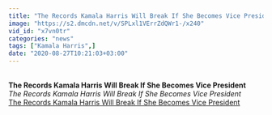 ```yaml
---
title: "The Records Kamala Harris Will Break If She Becomes Vice President"
image: "https://s2.dmcdn.net/v/SPLxl1VErrZdQWr1-/x240"
vid_id: "x7vn0tr"
categories: "news"
tags: ["Kamala Harris",]
date: "2020-08-27T10:21:03+03:00"
---
```

<br><b>The Records Kamala Harris Will Break If She Becomes Vice President</b><br> <i>The Records Kamala Harris Will Break If She Becomes Vice President</i><br> <u>The Records Kamala Harris Will Break If She Becomes Vice President</u>
